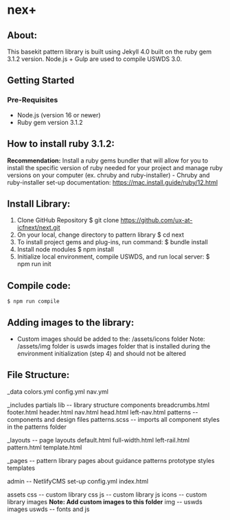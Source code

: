 # nex+

## About:
This basekit pattern library is built using Jekyll 4.0 built on the ruby gem 3.1.2 version. Node.js + Gulp are used to compile USWDS 3.0.

## Getting Started
### Pre-Requisites
- Node.js (version 16 or newer)
- Ruby gem version 3.1.2

## How to install ruby 3.1.2:
 **Recommendation:** Install a ruby gems bundler that will allow for you to install the specific version of ruby needed for your project and manage ruby versions on your computer (ex. chruby and ruby-installer)
    - Chruby and ruby-installer set-up documentation: https://mac.install.guide/ruby/12.html

## Install Library:
1. Clone GitHub Repository
    $ git clone https://github.com/ux-at-icfnext/next.git
2. On your local, change directory to pattern library
    $ cd next
3. To install project gems and plug-ins, run command:
    $ bundle install
4. Install node modules
     $ npm install
5. Initialize local environment, compile USWDS, and run local server:
    $ npm run init

## Compile code:
    $ npm run compile

## Adding images to the library:
- Custom images should be added to the: /assets/icons folder
Note: /assets/img folder is uswds images folder that is installed during the environment initialization (step 4) and should not be altered

## File Structure:
_data
    colors.yml
    config.yml
    nav.yml

_includes
    partials
        lib -- library structure components
        breadcrumbs.html
        footer.html
        header.html
        nav.html
        head.html
        left-nav.html
    patterns -- components and design files
        patterns.scss -- imports all component styles in the patterns folder 

_layouts -- page layouts
    default.html
    full-width.html
    left-rail.html
    pattern.html
    template.html

_pages -- pattern library pages
    about
    guidance
    patterns
    prototype
    styles
    templates

admin -- NetlifyCMS set-up
    config.yml
    index.html

assets
    css -- custom library css
    js -- custom library js
    icons -- custom library images
        **Note: Add custom images to this folder**
    img -- uswds images 
    uswds -- fonts and js